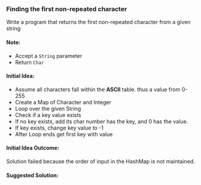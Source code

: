### Finding the first non-repeated character

Write a program that returns the first non-repeated character from a given string

#### Note:

* Accept a `String` parameter
* Return `Char`

#### Initial Idea:

* Assume all characters fall within the **ASCII** table. thus a value from 0-255
* Create a Map of Character and Integer
* Loop over the given String
* Check if a key value exists
* If no key exists, add its char number has the key, and 0 has the value.
* If key exists, change key value to -1
* After Loop ends get first key with value

#### Initial Idea Outcome:

Solution failed because the order of input in the HashMap is not maintained.

#### Suggested Solution:
